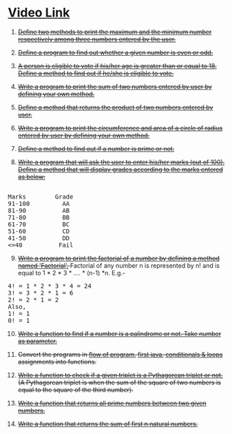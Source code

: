 # [Video Link](https://youtu.be/vvanI8NRlSI)

1. <s>[Define two methods to print the maximum and the minimum number respectively among three numbers entered by the user.](https://www.java67.com/2019/05/how-to-find-largest-and-smallest-of-three-numbers-in-java.html) </s>

2. <s>[Define a program to find out whether a given number is even or odd.](https://www.geeksforgeeks.org/java-program-to-check-if-a-given-integer-is-odd-or-even/) </s>

3. <s>[A person is eligible to vote if his/her age is greater than or equal to 18. Define a method to find out if he/she is eligible to vote.](https://www.efaculty.in/java-programs/voting-age-program-in-java/) </s>

4. <s>[Write a program to print the sum of two numbers entered by user by defining your own method.](https://code4coding.com/addition-of-two-numbers-in-java-using-method/) </s>

5. <s>[Define a method that returns the product of two numbers entered by user.](https://code4coding.com/java-program-to-multiply-two-numbers-using-method/) </s>

6. <s>[Write a program to print the circumference and area of a circle of radius entered by user by defining your own method.](https://beginnersbook.com/2014/01/java-program-to-calculate-area-and-circumference-of-circle/) </s>

7. <s>[Define a method to find out if a number is prime or not.](https://www.geeksforgeeks.org/java-program-to-check-if-a-number-is-prime-or-not/) </s>

8. <s>[Write a program that will ask the user to enter his/her marks (out of 100). Define a method that will display grades according to the marks entered as below:](https://www.techcrashcourse.com/2017/02/java-program-to-calculate-grade-of-students.html)  </s><br>
<pre> 
Marks        Grade 
91-100         AA 
81-90          AB 
71-80          BB 
61-70          BC 
51-60          CD 
41-50          DD 
<=40          Fail 
</pre>

9.  <s>[Write a program to print the factorial of a number by defining a method named 'Factorial'.](https://www.javatpoint.com/factorial-program-in-java) </s>
Factorial of any number n is represented by n! and is equal to 1 * 2 * 3 * .... * (n-1) *n. E.g.- <br/>
<pre>
4! = 1 * 2 * 3 * 4 = 24 
3! = 3 * 2 * 1 = 6 
2! = 2 * 1 = 2 
Also, 
1! = 1 
0! = 1
</pre>

10. <s> [Write a function to find if a number is a palindrome or not. Take number as parameter.](https://www.geeksforgeeks.org/check-if-a-number-is-palindrome/) </s>

11. <s> Convert the programs in [flow of program](01-flow-of-program.md), [first java](02-first-java.md), [conditionals & loops](03-conditionals-loops.md) assignments into functions. </s>

12. <s> [Write a function to check if a given triplet is a Pythagorean triplet or not.](https://www.geeksforgeeks.org/find-pythagorean-triplet-in-an-unsorted-array/) (A Pythagorean triplet is when the sum of the square of two numbers is equal to the square of the third number). </s>

13. <s> [Write a function that returns all prime numbers between two given numbers.](https://www.geeksforgeeks.org/program-to-find-prime-numbers-between-given-interval/) </s>

14. <s> [Write a function that returns the sum of first n natural numbers.](https://www.geeksforgeeks.org/program-find-sum-first-n-natural-numbers/) </s>
